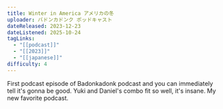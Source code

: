 ```yaml
---
title: Winter in America アメリカの冬
uploader: バドンカドンク ポッドキャスト
dateReleased: 2023-12-23
dateListened: 2025-10-24
tagLinks:
  - "[[podcast]]"
  - "[[2023]]"
  - "[[japanese]]"
difficulty: 4
---
```

First podcast episode of Badonkadonk podcast and you can immediately tell it's gonna be good. Yuki and Daniel's combo fit so well, it's insane. My new favorite podcast.